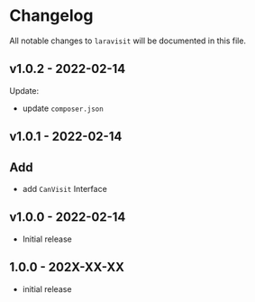 # Changelog

All notable changes to `laravisit` will be documented in this file.

## v1.0.2 - 2022-02-14

Update:

- update `composer.json`

## v1.0.1 - 2022-02-14

## Add

- add `CanVisit` Interface

## v1.0.0 - 2022-02-14

- Initial release

## 1.0.0 - 202X-XX-XX

- initial release
